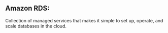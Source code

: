 ## Amazon RDS:
Collection of managed services that makes it simple to set up, operate, and scale databases in the cloud.
